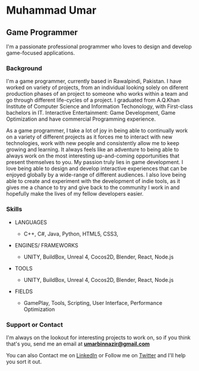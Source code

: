 # Muhammad Umar

## Game Programmer

I'm a passionate professional programmer who loves to design and develop game-focused applications.

### Background

I'm a game programmer, currently based in Rawalpindi, Pakistan. I have worked on variety of projects, from an individual looking solely on diferent production phases of an project to someone who works within a team and go through different life-cycles of a project. I graduated from A.Q.Khan Institute of Computer Science and Information Techonology, with First-class bachelors in IT. Interactive Entertainment: Game Development, Game Optimization and have commercial Programming experience.

As a game programmer, I take a lot of joy in being able to continually work on a variety of different projects as it forces me to interact with new technologies, work with new people and consistently allow me to keep growing and learning. It always feels like an adventure to being able to always work on the most interesting up-and-coming opportunities that present themselves to you. My passion truly lies in game development. I love being able to design and develop interactive experiences that can be enjoyed globally by a wide-range of different audiences. I also love being able to create and experiment with the development of indie tools, as it gives me a chance to try and give back to the community I work in and hopefully make the lives of my fellow developers easier.

### Skills

- LANGUAGES
  - C++, C#, Java, Python, HTML5, CSS3, 

- ENGINES/ FRAMEWORKS
  - UNITY, BuildBox, Unreal 4, Cocos2D, Blender, React, Node.js 

- TOOLS
  - UNITY, BuildBox, Unreal 4, Cocos2D, Blender, React, Node.js 

- FIELDS
  - GamePlay, Tools, Scripting, User Interface, Performance Optimization 


### Support or Contact

I'm always on the lookout for interesting projects to work on, so if you think that's you, send me an email at **umarbinnazir@gmail.com**

You can also Contact me on [LinkedIn](https://www.linkedin.com/in/memumar/) or Follow me on [Twitter](https://twitter.com/meMUmar) and I'll help you sort it out.
